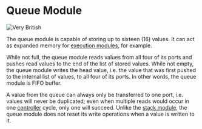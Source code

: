 # Queue Module

![Very British](item:tis3d:module_queue)

The queue module is capable of storing up to sixteen (16) values. It can act as expanded memory for [execution modules](module_execution.md), for example.

While not full, the queue module reads values from all four of its ports and pushes read values to the end of the list of stored values. While not empty, the queue module writes the head value, i.e. the value that was first pushed to the internal list of values, to all four of its ports. In other words, the queue module is FIFO buffer.

A value from the queue can always only be transferred to one port, i.e. values will never be duplicated; even when multiple reads would occur in one [controller](../block/controller.md) cycle, only one will succeed. Unlike the [stack module](module_stack.md), the queue module does not reset its write operations when a value is written to it.
